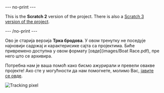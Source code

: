 --- no-print ---

This is the **Scratch 2** version of the project. There is also a [Scratch 3 version of the project](https://projects.raspberrypi.org/sr-SP/projects/boat-race).

--- /no-print ---

Ово је старија верзија **Трка бродова**. У овом тренутку не поседује најновији садржај и карактерисике сајта са пројектима. Биће привремено доступна у овом формату [овде](images/Boat Race.pdf), пре него што се архивира.

Потребна нам је ваша помоћ како бисмо ажурирали и превели овакве пројекте! Ако сте у могућности да нам помогнете, молимо Вас, [јавите се овде](https://rpf.io/translators).

![Tracking pixel](https://code.org/api/hour/begin_codeclub_boatrace.png)
